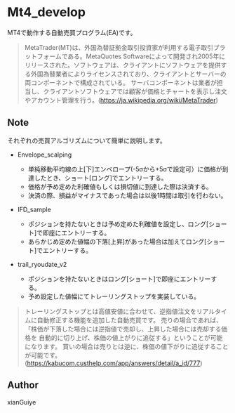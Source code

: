 # Mt4_develop

MT4で動作する自動売買プログラム(EA)です。

> MetaTrader(MT)は、外国為替証拠金取引投資家が利用する電子取引プラットフォームである。MetaQuotes Softwareによって開発され2005年にリリースされた。ソフトウェアは、クライアントにソフトウェアを提供する外国為替業者によりライセンスされており、クライアントとサーバーの両コンポーネントで構成されている。 サーバコンポーネントは業者が担当し、クライアントソフトウェアでは顧客が価格とチャートを表示し注文やアカウント管理を行う。(https://ja.wikipedia.org/wiki/MetaTrader)

## Note

それぞれの売買アルゴリズムについて簡単に説明します。
- Envelope_scalping
  - 単純移動平均線の上[下]エンベロープ(-5σから+5σで設定可）に価格が到達したとき、ショート[ロング]でエントリーする。
  - 価格が予め定めた利確値もしくは損切値に到達した際は決済する。
  - 決済の際、損益がマイナスであった場合は以後1時間は取引を行わない。

- IFD_sample
  - ポジションを持たないときは予め定めた利確値を設定し、ロング[ショート]で即座にエントリーする。
  - あらかじめ定めた値幅の下落[上昇]があった場合は加えてロング[ショート]でエントリーする。

- trail_ryoudate_v2
  - ポジションを持たないときはロング[ショート]で即座にエントリーする。
  - 予め設定した値幅にてトレーリングストップを実装している。
  
> トレーリングストップとは高値安値に合わせて、逆指値注文をリアルタイムに自動修正する機能を追加した自動売買です。
売りの場合であれば、「株価が下落した場合には逆指値で売却し、上昇した場合には売却する価格を
自動的に切り上げ、株価の値上がりに追従する」ということが可能になります。
買いの場合は売りとは逆に、株価の値下がりに追従することが可能です。  (https://kabucom.custhelp.com/app/answers/detail/a_id/777)
## Author  
xianGuiye

